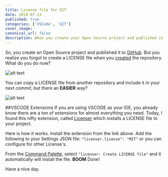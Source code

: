 ```yaml
---
title: License file for GIT
date: 2019-07-23
published: true
categories: ['VSCode', 'GIT']
cover_image:
canonical_url: false
description: When you create your Open Source project and published it to GitHub you realize you forgot to create a LICENSE file. This post addresses a quick way to do that from VSCODE.
---
```


So, you create an Open Source project and published it to [GitHub](https://github.com). But you realize you forgot to create a LICENSE file when you [created](https://help.github.com/en/articles/adding-a-license-to-a-repository) the repository. What do you do now?

![alt text ](./images/license_git.jpg "License File.")

You can copy a LICENSE file from another repository and include it in your next _commit_, but there an **EASIER** way?

![alt text](./images/vscode-marketplace.png "VSCODE Extensions Marketplace.")

##VSCODE Extensions
If you are using VSCODE as your IDE, you already know there are a ton of extensions for almost everything you need. Today, I found this nifty extension, called [Licenser](https://marketplace.visualstudio.com/items?itemName=ymotongpoo.licenser) which installs a LICENSE file to your project.

Here is how it works. Install the extension from the link above. Add the following to your Settings JSON file:
`"licenser.license": "MIT"` or you can configure for other License's.

From the [Command Palette](https://code.visualstudio.com/docs/getstarted/tips-and-tricks#_command-palette), select `"licenser: Create LICENSE file"` and it automatically will install the file. **BOOM** Done!

Have a nice day.
